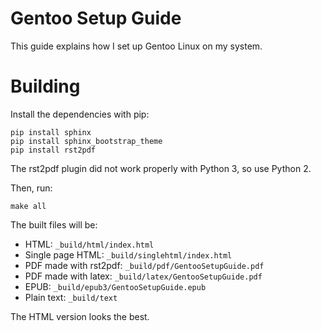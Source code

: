 # Gentoo Setup Guide

This guide explains how I set up Gentoo Linux on my system.

# Building

Install the dependencies with pip:
```
pip install sphinx
pip install sphinx_bootstrap_theme
pip install rst2pdf
```
The rst2pdf plugin did not work properly with Python 3, so use Python 2.

Then, run:
```
make all
```

The built files will be:
* HTML: `_build/html/index.html`
* Single page HTML: `_build/singlehtml/index.html`
* PDF made with rst2pdf: `_build/pdf/GentooSetupGuide.pdf`
* PDF made with latex: `_build/latex/GentooSetupGuide.pdf`
* EPUB: `_build/epub3/GentooSetupGuide.epub`
* Plain text: `_build/text`

The HTML version looks the best.
